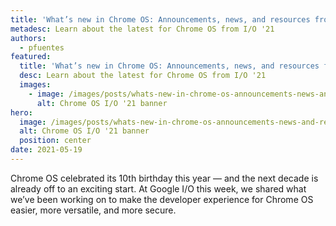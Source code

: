 ```yaml
---
title: 'What’s new in Chrome OS: Announcements, news, and resources from I/O ‘21'
metadesc: Learn about the latest for Chrome OS from I/O '21
authors:
  - pfuentes
featured:
  title: 'What’s new in Chrome OS: Announcements, news, and resources from I/O ‘21'
  desc: Learn about the latest for Chrome OS from I/O '21
  images:
    - image: /images/posts/whats-new-in-chrome-os-announcements-news-and-resources-from-io-21/hero.svg
      alt: Chrome OS I/O '21 banner
hero:
  image: /images/posts/whats-new-in-chrome-os-announcements-news-and-resources-from-io-21/hero.svg
  alt: Chrome OS I/O '21 banner
  position: center
date: 2021-05-19
---
```


Chrome OS celebrated its 10th birthday this year — and the next decade is already off to an exciting start. At Google I/O this week, we shared what we’ve been working on to make the developer experience for Chrome OS easier, more versatile, and more secure.
